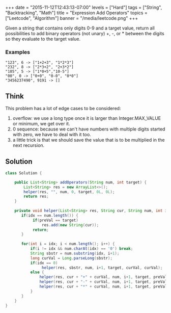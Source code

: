 +++
date = "2015-11-12T12:43:13-07:00"
levels = ["Hard"]
tags = ["String", "Backtracking", "Math"]
title = "Expression Add Operators"
topics = ["Leetcode", "Algorithm"]
banner = "/media/leetcode.png"
+++

Given a string that contains only digits 0-9 and a target value, return all possibilities to add binary operators (not unary) +, -, or * between the digits so they evaluate to the target value.
<!--more-->
### Examples
```
"123", 6 -> ["1+2+3", "1*2*3"] 
"232", 8 -> ["2*3+2", "2+3*2"]
"105", 5 -> ["1*0+5","10-5"]
"00", 0 -> ["0+0", "0-0", "0*0"]
"3456237490", 9191 -> []
```

## Think
This problem has a lot of edge cases to be considered:

1. overflow: we use a long type once it is larger than Integer.MAX_VALUE or minimum, we get over it.
2. 0 sequence: because we can't have numbers with multiple digits started with zero, we have to deal with it too.
3. a little trick is that we should save the value that is to be multiplied in the next recursion.


## Solution
```java
class Solution {

    public List<String> addOperators(String num, int target) {
        List<String> res = new ArrayList<>();
        helper(res, "", num, 0, target, 0L, 0L);
        return res;
    }
    
    private void helper(List<String> res, String cur, String num, int idx, int target, long preVal, long nextVal) {
       if(idx == num.length()) {
            if(preVal == target)
                res.add(new String(cur));
            return;
       }
       
       for(int i = idx; i < num.length(); i++) {
           if(i != idx && num.charAt(idx) == '0') break;
           String sbstr = num.substring(idx, i+1);
           long curVal = Long.parseLong(sbstr);
           if(idx == 0)
                helper(res, sbstr, num, i+1, target, curVal, curVal);
           else {
               helper(res, cur + "+" + curVal, num, i+1, target, preVal + curVal,  curVal);
               helper(res, cur + "-" + curVal, num, i+1, target, preVal - curVal, 0 - curVal);
               helper(res, cur + "*" + curVal, num, i+1, target, preVal - nextVal + nextVal * curVal, nextVal * curVal);
           }
       }
    }
}
```